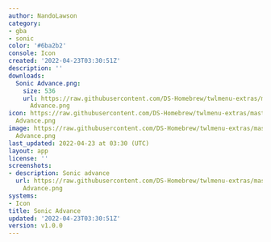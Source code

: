 ```yaml
---
author: NandoLawson
category:
- gba
- sonic
color: '#6ba2b2'
console: Icon
created: '2022-04-23T03:30:51Z'
description: ''
downloads:
  Sonic Advance.png:
    size: 536
    url: https://raw.githubusercontent.com/DS-Homebrew/twlmenu-extras/master/_nds/TWiLightMenu/icons/Sonic
      Advance.png
icon: https://raw.githubusercontent.com/DS-Homebrew/twlmenu-extras/master/_nds/TWiLightMenu/icons/Sonic
  Advance.png
image: https://raw.githubusercontent.com/DS-Homebrew/twlmenu-extras/master/_nds/TWiLightMenu/icons/Sonic
  Advance.png
last_updated: 2022-04-23 at 03:30 (UTC)
layout: app
license: ''
screenshots:
- description: Sonic advance
  url: https://raw.githubusercontent.com/DS-Homebrew/twlmenu-extras/master/_nds/TWiLightMenu/icons/Sonic
    Advance.png
systems:
- Icon
title: Sonic Advance
updated: '2022-04-23T03:30:51Z'
version: v1.0.0
---
```

